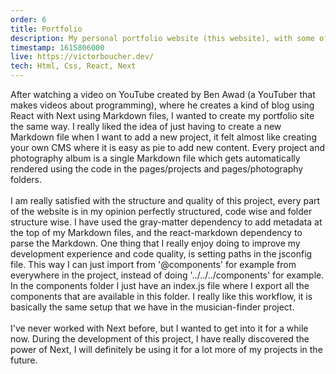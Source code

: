 ```yaml
---
order: 6
title: Portfolio
description: My personal portfolio website (this website), with some of my (school) projects on it. Everything is automatically rendered from Markdown files (each project and photo category has its own Markdown file with data in it that gets rendered).
timestamp: 1615806000
live: https://victorboucher.dev/
tech: Html, Css, React, Next
---
```


After watching a video on YouTube created by Ben Awad (a YouTuber that makes videos about programming), where he creates a kind of blog using React with Next using Markdown files, I wanted to create my portfolio site the same way. I really liked the idea of just having to create a new Markdown file when I want to add a new project, it felt almost like creating your own CMS where it is easy as pie to add new content. Every project and photography album is a single Markdown file which gets automatically rendered using the code in the pages/projects and pages/photography folders.  
&nbsp;  
I am really satisfied with the structure and quality of this project, every part of the website is in my opinion perfectly structured, code wise and folder structure wise. I have used the gray-matter dependency to add metadata at the top of my Markdown files, and the react-markdown dependency to parse the Markdown. One thing that I really enjoy doing to improve my development experience and code quality, is setting paths in the jsconfig file. This way I can just import from '@components' for example from everywhere in the project, instead of doing '../../../components' for example. In the components folder I just have an index.js file where I export all the components that are available in this folder. I really like this workflow, it is basically the same setup that we have in the musician-finder project.  
&nbsp;  
I've never worked with Next before, but I wanted to get into it for a while now. During the development of this project, I have really discovered the power of Next, I will definitely be using it for a lot more of my projects in the future.
